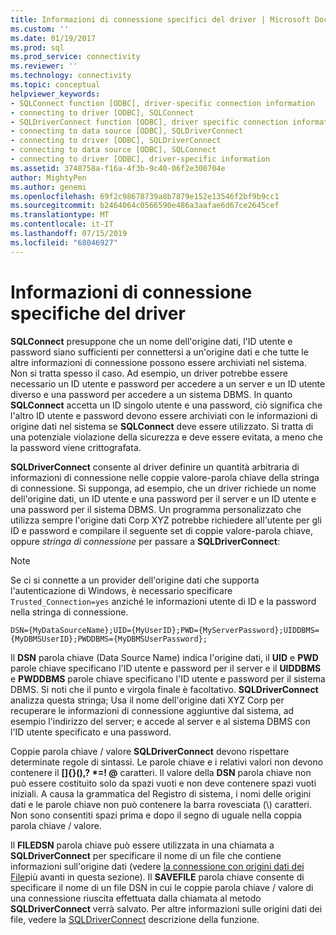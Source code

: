```yaml
---
title: Informazioni di connessione specifici del driver | Microsoft Docs
ms.custom: ''
ms.date: 01/19/2017
ms.prod: sql
ms.prod_service: connectivity
ms.reviewer: ''
ms.technology: connectivity
ms.topic: conceptual
helpviewer_keywords:
- SQLConnect function [ODBC], driver-specific connection information
- connecting to driver [ODBC], SQLConnect
- SQLDriverConnect function [ODBC], driver specific connection information
- connecting to data source [ODBC], SQLDriverConnect
- connecting to driver [ODBC], SQLDriverConnect
- connecting to data source [ODBC], SQLConnect
- connecting to driver [ODBC], driver-specific information
ms.assetid: 3748758a-f16a-4f3b-9c40-06f2e300704e
author: MightyPen
ms.author: genemi
ms.openlocfilehash: 69f2c98678739a8b7879e152e13546f2bf9b9cc1
ms.sourcegitcommit: b2464064c0566590e486a3aafae6d67ce2645cef
ms.translationtype: MT
ms.contentlocale: it-IT
ms.lasthandoff: 07/15/2019
ms.locfileid: "68046927"
---
```

# <a name="driver-specific-connection-information"></a>Informazioni di connessione specifiche del driver
**SQLConnect** presuppone che un nome dell'origine dati, l'ID utente e password siano sufficienti per connettersi a un'origine dati e che tutte le altre informazioni di connessione possono essere archiviati nel sistema. Non si tratta spesso il caso. Ad esempio, un driver potrebbe essere necessario un ID utente e password per accedere a un server e un ID utente diverso e una password per accedere a un sistema DBMS. In quanto **SQLConnect** accetta un ID singolo utente e una password, ciò significa che l'altro ID utente e password devono essere archiviati con le informazioni di origine dati nel sistema se **SQLConnect** deve essere utilizzato. Si tratta di una potenziale violazione della sicurezza e deve essere evitata, a meno che la password viene crittografata.  
  
 **SQLDriverConnect** consente al driver definire un quantità arbitraria di informazioni di connessione nelle coppie valore-parola chiave della stringa di connessione. Si supponga, ad esempio, che un driver richiede un nome dell'origine dati, un ID utente e una password per il server e un ID utente e una password per il sistema DBMS. Un programma personalizzato che utilizza sempre l'origine dati Corp XYZ potrebbe richiedere all'utente per gli ID e password e compilare il seguente set di coppie valore-parola chiave, oppure *stringa di connessione* per passare a **SQLDriverConnect**:  
  
> [!NOTE]  
>  Se ci si connette a un provider dell'origine dati che supporta l'autenticazione di Windows, è necessario specificare `Trusted_Connection=yes` anziché le informazioni utente di ID e la password nella stringa di connessione.  
  
```  
DSN={MyDataSourceName};UID={MyUserID};PWD={MyServerPassword};UIDDBMS={MyDBMSUserID};PWDDBMS={MyDBMSUserPassword};  
```  
  
 Il **DSN** parola chiave (Data Source Name) indica l'origine dati, il **UID** e **PWD** parole chiave specificano l'ID utente e password per il server e il **UIDDBMS**  e **PWDDBMS** parole chiave specificano l'ID utente e password per il sistema DBMS. Si noti che il punto e virgola finale è facoltativo. **SQLDriverConnect** analizza questa stringa; Usa il nome dell'origine dati XYZ Corp per recuperare le informazioni di connessione aggiuntive dal sistema, ad esempio l'indirizzo del server; e accede al server e al sistema DBMS con l'ID utente specificato e una password.  
  
 Coppie parola chiave / valore **SQLDriverConnect** devono rispettare determinate regole di sintassi. Le parole chiave e i relativi valori non devono contenere il **[]{}(),? \*=! @** caratteri. Il valore della **DSN** parola chiave non può essere costituito solo da spazi vuoti e non deve contenere spazi vuoti iniziali. A causa la grammatica del Registro di sistema, i nomi delle origini dati e le parole chiave non può contenere la barra rovesciata (\\) caratteri. Non sono consentiti spazi prima e dopo il segno di uguale nella coppia parola chiave / valore.  
  
 Il **FILEDSN** parola chiave può essere utilizzata in una chiamata a **SQLDriverConnect** per specificare il nome di un file che contiene informazioni sull'origine dati (vedere [la connessione con origini dati dei File](../../../odbc/reference/develop-app/connecting-using-file-data-sources.md)più avanti in questa sezione). Il **SAVEFILE** parola chiave consente di specificare il nome di un file DSN in cui le coppie parola chiave / valore di una connessione riuscita effettuata dalla chiamata al metodo **SQLDriverConnect** verrà salvato. Per altre informazioni sulle origini dati dei file, vedere la [SQLDriverConnect](../../../odbc/reference/syntax/sqldriverconnect-function.md) descrizione della funzione.
